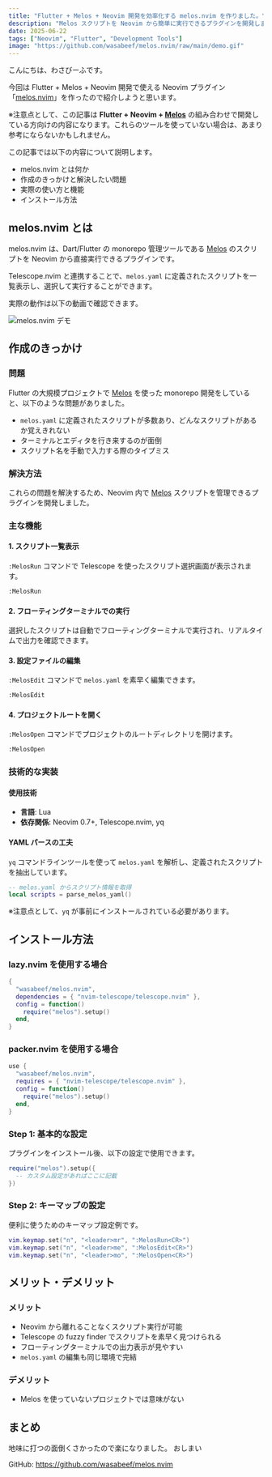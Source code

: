 ```yaml
---
title: "Flutter + Melos + Neovim 開発を効率化する melos.nvim を作りました。"
description: "Melos スクリプトを Neovim から簡単に実行できるプラグインを開発しました。Telescope と連携してスクリプト管理を効率化します。"
date: 2025-06-22
tags: ["Neovim", "Flutter", "Development Tools"]
image: "https://github.com/wasabeef/melos.nvim/raw/main/demo.gif"
---
```


こんにちは、わさびーふです。

今回は Flutter + Melos + Neovim 開発で使える Neovim プラグイン「[melos.nvim](https://github.com/wasabeef/melos.nvim)」を作ったので紹介しようと思います。

※注意点として、この記事は **Flutter + Neovim + [Melos](https://melos.invertase.dev/)** の組み合わせで開発している方向けの内容になります。これらのツールを使っていない場合は、あまり参考にならないかもしれません。

この記事では以下の内容について説明します。

- melos.nvim とは何か
- 作成のきっかけと解決したい問題
- 実際の使い方と機能
- インストール方法

## melos.nvim とは

melos.nvim は、Dart/Flutter の monorepo 管理ツールである [Melos](https://melos.invertase.dev/) のスクリプトを Neovim から直接実行できるプラグインです。

Telescope.nvim と連携することで、`melos.yaml` に定義されたスクリプトを一覧表示し、選択して実行することができます。

実際の動作は以下の動画で確認できます。

![melos.nvim デモ](/images/blog/melos-nvim-introduction/melos.nvim.gif)

## 作成のきっかけ

### 問題

Flutter の大規模プロジェクトで [Melos](https://melos.invertase.dev/) を使った monorepo 開発をしていると、以下のような問題がありました。

- `melos.yaml` に定義されたスクリプトが多数あり、どんなスクリプトがあるか覚えきれない
- ターミナルとエディタを行き来するのが面倒
- スクリプト名を手動で入力する際のタイプミス

### 解決方法

これらの問題を解決するため、Neovim 内で [Melos](https://melos.invertase.dev/) スクリプトを管理できるプラグインを開発しました。

### 主な機能

#### 1. スクリプト一覧表示

`:MelosRun` コマンドで Telescope を使ったスクリプト選択画面が表示されます。

```bash
:MelosRun
```

#### 2. フローティングターミナルでの実行

選択したスクリプトは自動でフローティングターミナルで実行され、リアルタイムで出力を確認できます。

#### 3. 設定ファイルの編集

`:MelosEdit` コマンドで `melos.yaml` を素早く編集できます。

```bash
:MelosEdit
```

#### 4. プロジェクトルートを開く

`:MelosOpen` コマンドでプロジェクトのルートディレクトリを開けます。

```bash
:MelosOpen
```

### 技術的な実装

#### 使用技術

- **言語**: Lua
- **依存関係**: Neovim 0.7+, Telescope.nvim, yq

#### YAML パースの工夫

`yq` コマンドラインツールを使って `melos.yaml` を解析し、定義されたスクリプトを抽出しています。

```lua
-- melos.yaml からスクリプト情報を取得
local scripts = parse_melos_yaml()
```

※注意点として、`yq` が事前にインストールされている必要があります。

## インストール方法

### lazy.nvim を使用する場合

```lua
{
  "wasabeef/melos.nvim",
  dependencies = { "nvim-telescope/telescope.nvim" },
  config = function()
    require("melos").setup()
  end,
}
```

### packer.nvim を使用する場合

```lua
use {
  "wasabeef/melos.nvim",
  requires = { "nvim-telescope/telescope.nvim" },
  config = function()
    require("melos").setup()
  end,
}
```

### Step 1: 基本的な設定

プラグインをインストール後、以下の設定で使用できます。

```lua
require("melos").setup({
  -- カスタム設定があればここに記載
})
```

### Step 2: キーマップの設定

便利に使うためのキーマップ設定例です。

```lua
vim.keymap.set("n", "<leader>mr", ":MelosRun<CR>")
vim.keymap.set("n", "<leader>me", ":MelosEdit<CR>")
vim.keymap.set("n", "<leader>mo", ":MelosOpen<CR>")
```

## メリット・デメリット

### メリット

- Neovim から離れることなくスクリプト実行が可能
- Telescope の fuzzy finder でスクリプトを素早く見つけられる
- フローティングターミナルでの出力表示が見やすい
- `melos.yaml` の編集も同じ環境で完結

### デメリット

- Melos を使っていないプロジェクトでは意味がない

## まとめ

地味に打つの面倒くさかったので楽になりました。
おしまい

GitHub: <https://github.com/wasabeef/melos.nvim>
